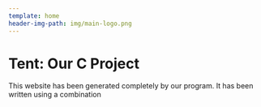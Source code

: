 ```yaml
---
template: home
header-img-path: img/main-logo.png
---
```

# Tent: Our C Project

This website has been generated completely by our program. It has been written using a combination 